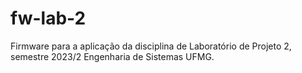# fw-lab-2
Firmware para a aplicação da disciplina de Laboratório de Projeto 2, semestre 2023/2 Engenharia de Sistemas UFMG.
